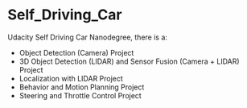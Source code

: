 # Self_Driving_Car
Udacity Self Driving Car Nanodegree, there is a:
* Object Detection (Camera) Project
* 3D Object Detection (LIDAR) and Sensor Fusion (Camera + LIDAR) Project
* Localization with LIDAR Project
* Behavior and Motion Planning Project
* Steering and Throttle Control Project 
